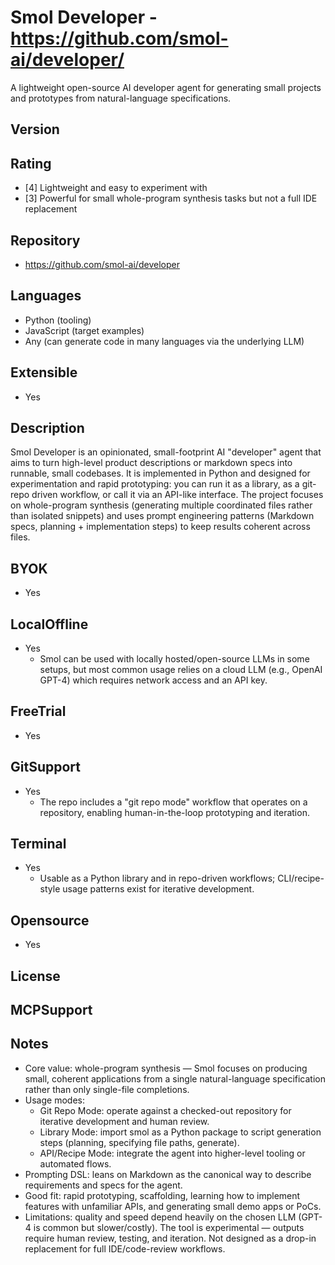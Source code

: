 # Smol Developer - https://github.com/smol-ai/developer/
A lightweight open-source AI developer agent for generating small projects and prototypes from natural-language specifications.
## Version

## Rating
- [4] Lightweight and easy to experiment with
- [3] Powerful for small whole-program synthesis tasks but not a full IDE replacement

## Repository
- https://github.com/smol-ai/developer
  
## Languages
- Python (tooling)
- JavaScript (target examples)
- Any (can generate code in many languages via the underlying LLM)
## Extensible
- Yes

## Description
Smol Developer is an opinionated, small-footprint AI "developer" agent that aims to turn high-level product descriptions or markdown specs into runnable, small codebases. It is implemented in Python and designed for experimentation and rapid prototyping: you can run it as a library, as a git-repo driven workflow, or call it via an API-like interface. The project focuses on whole-program synthesis (generating multiple coordinated files rather than isolated snippets) and uses prompt engineering patterns (Markdown specs, planning + implementation steps) to keep results coherent across files.

## BYOK
- Yes

## LocalOffline
- Yes
  - Smol can be used with locally hosted/open-source LLMs in some setups, but most common usage relies on a cloud LLM (e.g., OpenAI GPT-4) which requires network access and an API key.

## FreeTrial
- Yes

## GitSupport
- Yes
  - The repo includes a "git repo mode" workflow that operates on a repository, enabling human-in-the-loop prototyping and iteration.

## Terminal
- Yes
  - Usable as a Python library and in repo-driven workflows; CLI/recipe-style usage patterns exist for iterative development.

## Opensource
- Yes

## License

## MCPSupport

## Notes
- Core value: whole-program synthesis — Smol focuses on producing small, coherent applications from a single natural-language specification rather than only single-file completions.
- Usage modes:
  - Git Repo Mode: operate against a checked-out repository for iterative development and human review.
  - Library Mode: import smol as a Python package to script generation steps (planning, specifying file paths, generate).
  - API/Recipe Mode: integrate the agent into higher-level tooling or automated flows.
- Prompting DSL: leans on Markdown as the canonical way to describe requirements and specs for the agent.
- Good fit: rapid prototyping, scaffolding, learning how to implement features with unfamiliar APIs, and generating small demo apps or PoCs.
- Limitations: quality and speed depend heavily on the chosen LLM (GPT-4 is common but slower/costly). The tool is experimental — outputs require human review, testing, and iteration. Not designed as a drop-in replacement for full IDE/code-review workflows.